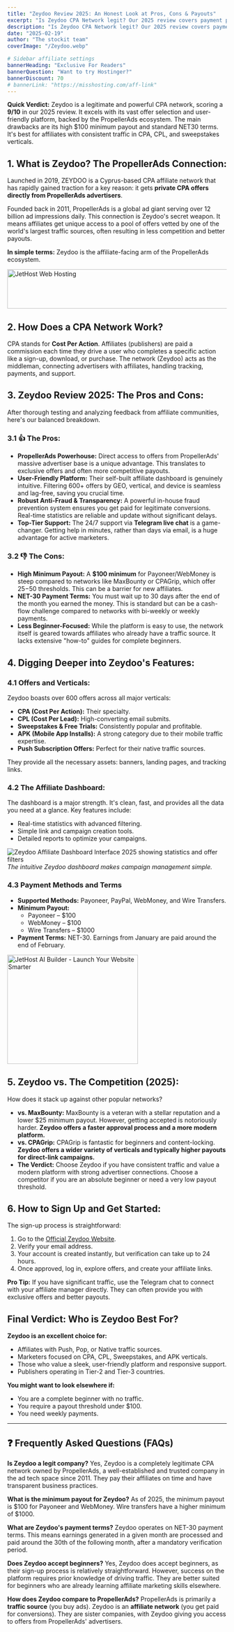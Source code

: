 ```yaml
---
title: "Zeydoo Review 2025: An Honest Look at Pros, Cons & Payouts"
excerpt: "Is Zeydoo CPA Network legit? Our 2025 review covers payment proof, offers, and insider tips. See how it compares to rivals and if it's worth your traffic. 9/10 Rating."
description: "Is Zeydoo CPA Network legit? Our 2025 review covers payment proof, offers, and insider tips. See how it compares to rivals and if it's worth your traffic. 9/10 Rating."
date: "2025-02-19"
author: "The stockit team"
coverImage: "/Zeydoo.webp"

# Sidebar affiliate settings
bannerHeading: "Exclusive For Readers"
bannerQuestion: "Want to try Hostinger?"
bannerDiscount: 70
# bannerLink: "https://misshosting.com/aff-link"
---
```


**Quick Verdict:** Zeydoo is a legitimate and powerful CPA network, scoring a **9/10** in our 2025 review. It excels with its vast offer selection and user-friendly platform, backed by the PropellerAds ecosystem. The main drawbacks are its high $100 minimum payout and standard NET30 terms. It's best for affiliates with consistent traffic in CPA, CPL, and sweepstakes verticals.

## 1. What is Zeydoo? The PropellerAds Connection:

Launched in 2019, ZEYDOO is a Cyprus-based CPA affiliate network that has rapidly gained traction for a key reason: it gets **private CPA offers directly from PropellerAds advertisers**.

Founded back in 2011, PropellerAds is a global ad giant serving over 12 billion ad impressions daily. This connection is Zeydoo's secret weapon. It means affiliates get unique access to a pool of offers vetted by one of the world's largest traffic sources, often resulting in less competition and better payouts.

**In simple terms:** Zeydoo is the affiliate-facing arm of the PropellerAds ecosystem.

<a href="https://jethost.com/web-hosting/?a_aid=thestockit&amp;a_bid=01e8514c"
target="_top"><img
src="jh920.png"
alt="JetHost Web Hosting" title="JetHost Web Hosting" width="728"
height="90" /></a>

## 2. How Does a CPA Network Work?

CPA stands for **Cost Per Action**. Affiliates (publishers) are paid a commission each time they drive a user who completes a specific action like a sign-up, download, or purchase. The network (Zeydoo) acts as the middleman, connecting advertisers with affiliates, handling tracking, payments, and support.

## 3. Zeydoo Review 2025: The Pros and Cons:

After thorough testing and analyzing feedback from affiliate communities, here's our balanced breakdown.

### 3.1 👍 The Pros:

- **PropellerAds Powerhouse:** Direct access to offers from PropellerAds' massive advertiser base is a unique advantage. This translates to exclusive offers and often more competitive payouts.
- **User-Friendly Platform:** Their self-built affiliate dashboard is genuinely intuitive. Filtering 600+ offers by GEO, vertical, and device is seamless and lag-free, saving you crucial time.
- **Robust Anti-Fraud & Transparency:** A powerful in-house fraud prevention system ensures you get paid for legitimate conversions. Real-time statistics are reliable and update without significant delays.
- **Top-Tier Support:** The 24/7 support via **Telegram live chat** is a game-changer. Getting help in minutes, rather than days via email, is a huge advantage for active marketers.

### 3.2 👎 The Cons:

- **High Minimum Payout:** A **$100 minimum** for Payoneer/WebMoney is steep compared to networks like MaxBounty or CPAGrip, which offer $25-$50 thresholds. This can be a barrier for new affiliates.
- **NET-30 Payment Terms:** You must wait up to 30 days after the end of the month you earned the money. This is standard but can be a cash-flow challenge compared to networks with bi-weekly or weekly payments.
- **Less Beginner-Focused:** While the platform is easy to use, the network itself is geared towards affiliates who already have a traffic source. It lacks extensive "how-to" guides for complete beginners.

## 4. Digging Deeper into Zeydoo's Features:

### 4.1 Offers and Verticals:

Zeydoo boasts over 600 offers across all major verticals:

- **CPA (Cost Per Action):** Their specialty.
- **CPL (Cost Per Lead):** High-converting email submits.
- **Sweepstakes & Free Trials:** Consistently popular and profitable.
- **APK (Mobile App Installs):** A strong category due to their mobile traffic expertise.
- **Push Subscription Offers:** Perfect for their native traffic sources.

They provide all the necessary assets: banners, landing pages, and tracking links.

### 4.2 The Affiliate Dashboard:

The dashboard is a major strength. It's clean, fast, and provides all the data you need at a glance. Key features include:

- Real-time statistics with advanced filtering.
- Simple link and campaign creation tools.
- Detailed reports to optimize your campaigns.

![Zeydoo Affiliate Dashboard Interface 2025 showing statistics and offer filters](/ZEYDOO-Dashboard.webp)
_The intuitive Zeydoo dashboard makes campaign management simple._

### 4.3 Payment Methods and Terms

- **Supported Methods:** Payoneer, PayPal, WebMoney, and Wire Transfers.
- **Minimum Payout:**
  - Payoneer – $100
  - WebMoney – $100
  - Wire Transfers – $1000
- **Payment Terms:** NET-30. Earnings from January are paid around the end of February.

<a href="https://jethost.com/ai-website-builder/?a_aid=thestockit&amp;a_bid=398f0545"
target="_top"><img
src="jh300.png"
alt="JetHost AI Builder - Launch Your Website Smarter" title="JetHost
AI Builder - Launch Your Website Smarter" width="300" height="250"
/></a>

## 5. Zeydoo vs. The Competition (2025):

How does it stack up against other popular networks?

- **vs. MaxBounty:** MaxBounty is a veteran with a stellar reputation and a lower $25 minimum payout. However, getting accepted is notoriously harder. **Zeydoo offers a faster approval process and a more modern platform.**
- **vs. CPAGrip:** CPAGrip is fantastic for beginners and content-locking. **Zeydoo offers a wider variety of verticals and typically higher payouts for direct-link campaigns.**
- **The Verdict:** Choose Zeydoo if you have consistent traffic and value a modern platform with strong advertiser connections. Choose a competitor if you are an absolute beginner or need a very low payout threshold.

## 6. How to Sign Up and Get Started:

The sign-up process is straightforward:

1.  Go to the [Official Zeydoo Website](https://www.zeydoo.com/).
2.  Verify your email address.
3.  Your account is created instantly, but verification can take up to 24 hours.
4.  Once approved, log in, explore offers, and create your affiliate links.

**Pro Tip:** If you have significant traffic, use the Telegram chat to connect with your affiliate manager directly. They can often provide you with exclusive offers and better payouts.

## Final Verdict: Who is Zeydoo Best For?

**Zeydoo is an excellent choice for:**

- Affiliates with Push, Pop, or Native traffic sources.
- Marketers focused on CPA, CPL, Sweepstakes, and APK verticals.
- Those who value a sleek, user-friendly platform and responsive support.
- Publishers operating in Tier-2 and Tier-3 countries.

**You might want to look elsewhere if:**

- You are a complete beginner with no traffic.
- You require a payout threshold under $100.
- You need weekly payments.

---

## ❓ Frequently Asked Questions (FAQs)

**Is Zeydoo a legit company?**
Yes, Zeydoo is a completely legitimate CPA network owned by PropellerAds, a well-established and trusted company in the ad tech space since 2011. They pay their affiliates on time and have transparent business practices.

**What is the minimum payout for Zeydoo?**
As of 2025, the minimum payout is $100 for Payoneer and WebMoney. Wire transfers have a higher minimum of $1000.

**What are Zeydoo's payment terms?**
Zeydoo operates on NET-30 payment terms. This means earnings generated in a given month are processed and paid around the 30th of the following month, after a mandatory verification period.

**Does Zeydoo accept beginners?**
Yes, Zeydoo does accept beginners, as their sign-up process is relatively straightforward. However, success on the platform requires prior knowledge of driving traffic. They are better suited for beginners who are already learning affiliate marketing skills elsewhere.

**How does Zeydoo compare to PropellerAds?**
PropellerAds is primarily a **traffic source** (you buy ads). Zeydoo is an **affiliate network** (you get paid for conversions). They are sister companies, with Zeydoo giving you access to offers from PropellerAds' advertisers.
